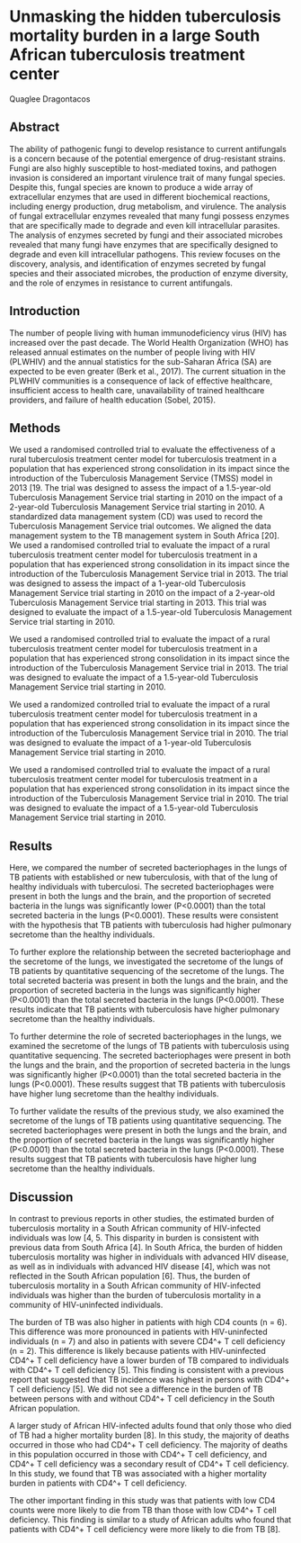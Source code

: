 # Unmasking the hidden tuberculosis mortality burden in a large South African tuberculosis treatment center
Quaglee Dragontacos


## Abstract
The ability of pathogenic fungi to develop resistance to current antifungals is a concern because of the potential emergence of drug-resistant strains. Fungi are also highly susceptible to host-mediated toxins, and pathogen invasion is considered an important virulence trait of many fungal species. Despite this, fungal species are known to produce a wide array of extracellular enzymes that are used in different biochemical reactions, including energy production, drug metabolism, and virulence. The analysis of fungal extracellular enzymes revealed that many fungi possess enzymes that are specifically made to degrade and even kill intracellular parasites. The analysis of enzymes secreted by fungi and their associated microbes revealed that many fungi have enzymes that are specifically designed to degrade and even kill intracellular pathogens. This review focuses on the discovery, analysis, and identification of enzymes secreted by fungal species and their associated microbes, the production of enzyme diversity, and the role of enzymes in resistance to current antifungals.


## Introduction
The number of people living with human immunodeficiency virus (HIV) has increased over the past decade. The World Health Organization (WHO) has released annual estimates on the number of people living with HIV (PLWHIV) and the annual statistics for the sub-Saharan Africa (SA) are expected to be even greater (Berk et al., 2017). The current situation in the PLWHIV communities is a consequence of lack of effective healthcare, insufficient access to health care, unavailability of trained healthcare providers, and failure of health education (Sobel, 2015).


## Methods
We used a randomised controlled trial to evaluate the effectiveness of a rural tuberculosis treatment center model for tuberculosis treatment in a population that has experienced strong consolidation in its impact since the introduction of the Tuberculosis Management Service (TMSS) model in 2013 [19. The trial was designed to assess the impact of a 1.5-year-old Tuberculosis Management Service trial starting in 2010 on the impact of a 2-year-old Tuberculosis Management Service trial starting in 2010. A standardized data management system (CD) was used to record the Tuberculosis Management Service trial outcomes. We aligned the data management system to the TB management system in South Africa [20]. We used a randomised controlled trial to evaluate the impact of a rural tuberculosis treatment center model for tuberculosis treatment in a population that has experienced strong consolidation in its impact since the introduction of the Tuberculosis Management Service trial in 2013. The trial was designed to assess the impact of a 1-year-old Tuberculosis Management Service trial starting in 2010 on the impact of a 2-year-old Tuberculosis Management Service trial starting in 2013. This trial was designed to evaluate the impact of a 1.5-year-old Tuberculosis Management Service trial starting in 2010.

We used a randomised controlled trial to evaluate the impact of a rural tuberculosis treatment center model for tuberculosis treatment in a population that has experienced strong consolidation in its impact since the introduction of the Tuberculosis Management Service trial in 2013. The trial was designed to evaluate the impact of a 1.5-year-old Tuberculosis Management Service trial starting in 2010.

We used a randomized controlled trial to evaluate the impact of a rural tuberculosis treatment center model for tuberculosis treatment in a population that has experienced strong consolidation in its impact since the introduction of the Tuberculosis Management Service trial in 2010. The trial was designed to evaluate the impact of a 1-year-old Tuberculosis Management Service trial starting in 2010.

We used a randomised controlled trial to evaluate the impact of a rural tuberculosis treatment center model for tuberculosis treatment in a population that has experienced strong consolidation in its impact since the introduction of the Tuberculosis Management Service trial in 2010. The trial was designed to evaluate the impact of a 1.5-year-old Tuberculosis Management Service trial starting in 2010.


## Results
Here, we compared the number of secreted bacteriophages in the lungs of TB patients with established or new tuberculosis, with that of the lung of healthy individuals with tuberculosi. The secreted bacteriophages were present in both the lungs and the brain, and the proportion of secreted bacteria in the lungs was significantly lower (P<0.0001) than the total secreted bacteria in the lungs (P<0.0001). These results were consistent with the hypothesis that TB patients with tuberculosis had higher pulmonary secretome than the healthy individuals.

To further explore the relationship between the secreted bacteriophage and the secretome of the lungs, we investigated the secretome of the lungs of TB patients by quantitative sequencing of the secretome of the lungs. The total secreted bacteria was present in both the lungs and the brain, and the proportion of secreted bacteria in the lungs was significantly higher (P<0.0001) than the total secreted bacteria in the lungs (P<0.0001). These results indicate that TB patients with tuberculosis have higher pulmonary secretome than the healthy individuals.

To further determine the role of secreted bacteriophages in the lungs, we examined the secretome of the lungs of TB patients with tuberculosis using quantitative sequencing. The secreted bacteriophages were present in both the lungs and the brain, and the proportion of secreted bacteria in the lungs was significantly higher (P<0.0001) than the total secreted bacteria in the lungs (P<0.0001). These results suggest that TB patients with tuberculosis have higher lung secretome than the healthy individuals.

To further validate the results of the previous study, we also examined the secretome of the lungs of TB patients using quantitative sequencing. The secreted bacteriophages were present in both the lungs and the brain, and the proportion of secreted bacteria in the lungs was significantly higher (P<0.0001) than the total secreted bacteria in the lungs (P<0.0001). These results suggest that TB patients with tuberculosis have higher lung secretome than the healthy individuals.


## Discussion
In contrast to previous reports in other studies, the estimated burden of tuberculosis mortality in a South African community of HIV-infected individuals was low [4, 5. This disparity in burden is consistent with previous data from South Africa [4]. In South Africa, the burden of hidden tuberculosis mortality was higher in individuals with advanced HIV disease, as well as in individuals with advanced HIV disease [4], which was not reflected in the South African population [6]. Thus, the burden of tuberculosis mortality in a South African community of HIV-infected individuals was higher than the burden of tuberculosis mortality in a community of HIV-uninfected individuals.

The burden of TB was also higher in patients with high CD4 counts (n = 6). This difference was more pronounced in patients with HIV-uninfected individuals (n = 7) and also in patients with severe CD4^+ T cell deficiency (n = 2). This difference is likely because patients with HIV-uninfected CD4^+ T cell deficiency have a lower burden of TB compared to individuals with CD4^+ T cell deficiency [5]. This finding is consistent with a previous report that suggested that TB incidence was highest in persons with CD4^+ T cell deficiency [5]. We did not see a difference in the burden of TB between persons with and without CD4^+ T cell deficiency in the South African population.

A larger study of African HIV-infected adults found that only those who died of TB had a higher mortality burden [8]. In this study, the majority of deaths occurred in those who had CD4^+ T cell deficiency. The majority of deaths in this population occurred in those with CD4^+ T cell deficiency, and CD4^+ T cell deficiency was a secondary result of CD4^+ T cell deficiency. In this study, we found that TB was associated with a higher mortality burden in patients with CD4^+ T cell deficiency.

The other important finding in this study was that patients with low CD4 counts were more likely to die from TB than those with low CD4^+ T cell deficiency. This finding is similar to a study of African adults who found that patients with CD4^+ T cell deficiency were more likely to die from TB [8].

